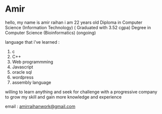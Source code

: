 # Amir
hello, my name is amir raihan
i am 22 years old
Diploma in Computer Science (Information Technology) ( Graduated with 3.52 cgpa)
Degree in Computer Science (Bioinformatics) (ongoing)

language that i've learned :
1. c
2. C++
3. Web programmming
4. Javascript
5. oracle sql
6. wordpress
7. assembly language
   
willing to learn anything and seek for challenge with a progressive company to grow my skill and gain more knowledge and experience

email : amirraihanwork@gmail.com
